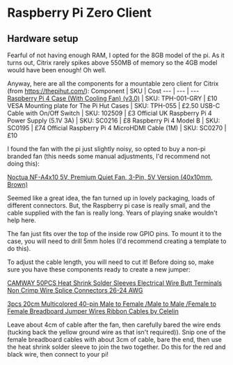 # Raspberry Pi Zero Client
## Hardware setup
Fearful of not having enough RAM, I opted for the 8GB model of the pi. As it turns out, Citrix rarely spikes above 550MB of memory so the 4GB model would have been enough! Oh well.

Anyway, here are all the components for a mountable zero client for Citrix (from <a href>https://thepihut.com/</a>):
Component | SKU | Cost
--- | --- | ---
<a href="https://thepihut.com/products/raspberry-pi-4-case-with-cooling-fan">Raspberry Pi 4 Case (With Cooling Fan) (v3.0)</a> | SKU: TPH-001-GRY | £10
VESA Mounting plate for The Pi Hut Cases | SKU: TPH-055 | £2.50
USB-C Cable with On/Off Switch | SKU: 102509 | £3
Official UK Raspberry Pi 4 Power Supply (5.1V 3A) | SKU: SC0216 | £8
Raspberry Pi 4 Model B | SKU: SC0195 | £74
Official Raspberry Pi 4 MicroHDMI Cable (1M) | SKU: SC0270 | £10

I found the fan with the pi just slightly noisy, so opted to buy a non-pi branded fan (this needs some manual adjustments, I'd recommend not doing this):

<a href="https://www.amazon.co.uk/dp/B00NEMGCIA/ref=cm_sw_em_r_mt_dp_64RtFbTEEVBVS">Noctua NF-A4x10 5V, Premium Quiet Fan, 3-Pin, 5V Version (40x10mm, Brown)</a>

Seemed like a great idea, the fan turned up in lovely packaging, loads of different connectors. But, the Raspberry pi case is really small, and the cable supplied with the fan is really long. Years of playing snake wouldn't help here. 

The fan just fits over the top of the inside row GPIO pins. To mount it to the case, you will need to drill 5mm holes (I'd recommend creating a template to do this).

To adjust the cable length, you will need to cut it! Before doing so, make sure you have these components ready to create a new jumper:

<a href="https://www.amazon.co.uk/dp/B07L9X221F/ref=cm_sw_em_r_mt_dp_08RtFb1Q014G9">CAMWAY 50PCS Heat Shrink Solder Sleeves Electrical Wire Butt Terminals Non Crimp Wire Splice Connectors 26-24 AWG</a>

<a href="https://www.amazon.co.uk/dp/B00Q2GQXAC/ref=cm_sw_em_r_mt_dp_idStFb7QEAQVS">3pcs 20cm Multicolored 40-pin Male to Female /Male to Male /Female to Female Breadboard Jumper Wires Ribbon Cables by Celelin</a>

Leave about 4cm of cable after the fan, then carefully bared the wire ends (tucking back the yellow ground wire as that isn't required)). Snip one of the female breadboard cables with about 3cm of cable, bare the end, then use the heat shrink solder sleeve to join the two together. Do this for the red and black wire, then connect to your pi!

